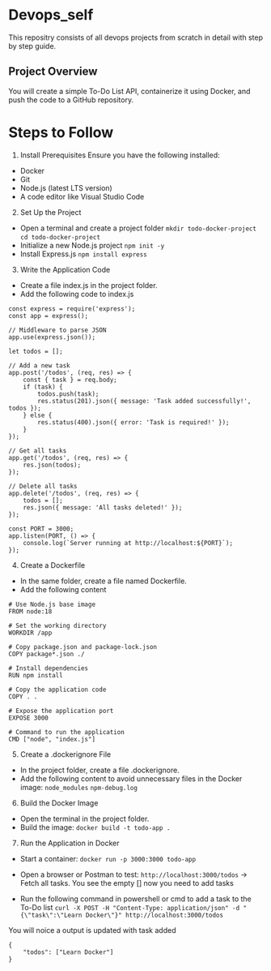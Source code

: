 # Devops_self
This repositry consists of all devops projects from scratch in detail with step by step guide.

## Project Overview
You will create a simple To-Do List API, containerize it using Docker, and push the code to a GitHub repository.


# Steps to Follow
1. Install Prerequisites
Ensure you have the following installed:

- Docker
- Git
- Node.js (latest LTS version)
- A code editor like Visual Studio Code

2. Set Up the Project
- Open a terminal and create a project folder
`mkdir todo-docker-project`
`cd todo-docker-project`
- Initialize a new Node.js project
`npm init -y`
- Install Express.js
`npm install express`

3. Write the Application Code
- Create a file index.js in the project folder.
- Add the following code to index.js

```
const express = require('express');
const app = express();

// Middleware to parse JSON
app.use(express.json());

let todos = [];

// Add a new task
app.post('/todos', (req, res) => {
    const { task } = req.body;
    if (task) {
        todos.push(task);
        res.status(201).json({ message: 'Task added successfully!', todos });
    } else {
        res.status(400).json({ error: 'Task is required!' });
    }
});

// Get all tasks
app.get('/todos', (req, res) => {
    res.json(todos);
});

// Delete all tasks
app.delete('/todos', (req, res) => {
    todos = [];
    res.json({ message: 'All tasks deleted!' });
});

const PORT = 3000;
app.listen(PORT, () => {
    console.log(`Server running at http://localhost:${PORT}`);
});
```
4. Create a Dockerfile
- In the same folder, create a file named Dockerfile.
- Add the following content

```
# Use Node.js base image
FROM node:18

# Set the working directory
WORKDIR /app

# Copy package.json and package-lock.json
COPY package*.json ./

# Install dependencies
RUN npm install

# Copy the application code
COPY . .

# Expose the application port
EXPOSE 3000

# Command to run the application
CMD ["node", "index.js"]
```

5. Create a .dockerignore File
- In the project folder, create a file .dockerignore.
- Add the following content to avoid unnecessary files in the Docker image:
`node_modules`
`npm-debug.log`

6. Build the Docker Image
- Open the terminal in the project folder.
- Build the image:
`docker build -t todo-app .`

7. Run the Application in Docker
- Start a container:
`docker run -p 3000:3000 todo-app`

- Open a browser or Postman to test:
`http://localhost:3000/todos` → Fetch all tasks.
You see the empty [] now you need to add tasks

- Run the following command in powershell or cmd to add a task to the To-Do list
`curl -X POST -H "Content-Type: application/json" -d "{\"task\":\"Learn Docker\"}" http://localhost:3000/todos`


You will noice a output is updated with task added
```
{
    "todos": ["Learn Docker"]
}
```
